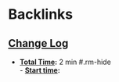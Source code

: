 
# Backlinks
## [Change Log](<Change Log.md>)
- **[Total Time](<Total Time.md>):** 2 min #.rm-hide  
                                    - **[Start time](<Start time.md>):**

